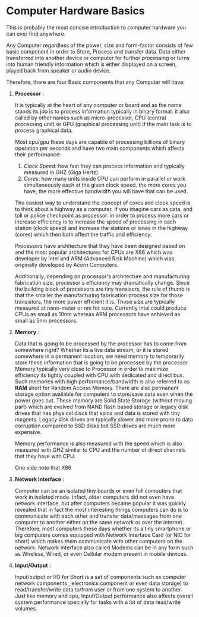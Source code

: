[Path]: p "Frontend Developer,Backend Developer,Data Scientist"
[Topic]: t "CS"
[Cert]: c

# Computer Hardware Basics

This is probably the most concise introduction to computer hardware you can ever find anywhere.

Any Computer regardless of the power, size and form-factor consists of few basic component in order to Store, Process and transfer data. Data either transferred into another device or computer for further processing or turns into human friendly information which is either displayed on a screen, played back from speaker or audio device.

Therefore, there are four Basic components that any Computer will have:

1. **Processor** :

    It is typically at the heart of any computer or board and as the name stands its job is to process information typically in binary format. it also called by other names such as micro-processor, CPU (central processing unit) or GPU (graphical processing unit) if the main task is to process graphical data.

    Most cpu/gpu these days are capable of processing billions of binary operation per seconds and have two main components which affects their performance:
      1. *Clock Speed*: how fast they can process information and typically measured in GHZ (Giga Hertz)
      2. *Cores*: how many units inside CPU can perform in parallel or work simultaneously each at the given clock speed. the more cores you have, the more effective bandwidth you will have that can be used.

    The easiest way to understand the concept of cores and clock speed is to think about a highway as a computer. If you imagine cars as data, and toll or police checkpoint as processor. in order to process more cars or increase efficiency is to increase the speed of processing in each station (clock speed) and increase the stations or lanes in the highway (cores) which then both affect the traffic and efficiency.

    Processors have architecture that they have been designed based on and the most popular architectures for CPUs are X86 which was developer by intel and ARM (Advanced Risk Machine) which was originally developed by Acorn Computers.

    Additionally, depending on processor's architecture and manufacturing fabrication size, processor's efficiency may dramatically change. Since the building block of processors are tiny transisors, the rule of thumb is that the smaller the manufacturing fabrication process size for those transistors, the more power efficient it is. Those size are typically measured at nano-meter or nm for sure. Currently intel could produce CPUs as small as 10nm whereas ARM processors have achieved as small as 5nm processors.

2. **Memory** :

    Data that is going to be processed by the processor has to come from somewhere right? Whether its a live data stream, or it is stored somewhere in a permanent location, we need memory to temporarily store these information that is going to be processed by the processor. Memory typically very close to Processor in order to maximize efficiency its tightly coupled with CPU with dedicated and direct bus. Such memories with high performance/bandwidth is also referred to as **RAM** short for Random Access Memory. There are also permanent storage option available for computers to store/save data even when the power goes out. These memory are Solid State Storage (without moving part) which are evolved from NAND flash based storage or legacy disk drives that has physical discs that spins and data is stored with tiny magnets. Legacy disk drives are typically slower and more prone to data corruption compared to SSD disks but SSD drives are much more expensive.

    Memory performance is also measured with the speed which is also measured with GHZ similar to CPU and the number of direct channels that they have with CPU.

    One side note that X86

3. **Network Interface** :

    Computer can be an isolated tiny boards or even full computers that work in isolated mode. Infact, older computers did not even have network interface, but after computers became popular it was quickly revealed that in fact the most interesting things computers can do is to communicate with each other and transfer data/messages from one computer to another either on the same network or over the internet. Therefore, most computers these days whether its a tiny smartphone or big computers comes equipped with Network Interface Card (or NIC for short) which makes them communicate with other computers on the network. Network Interface also called Modems can be in any form such as Wireless, Wired, or even Cellular modem present in mobile devices.

4. **Input/Output** :

    Input/output or I/O for Short is a set of components such as computer network components , electronics component or even data storage) to read/transfer/write data to/from user or from one system to another. Just like memory and cpu, Input/Output performance also affects overall system performance specially for tasks with a lot of data read/write volumes.

